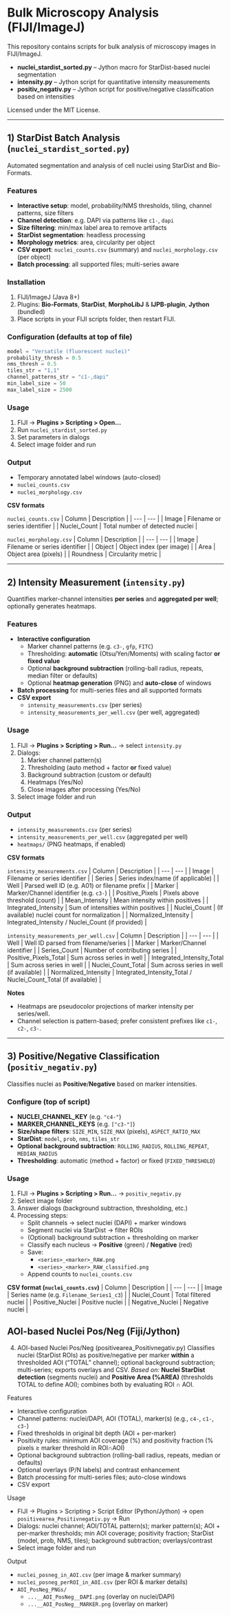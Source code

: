 # Bulk Microscopy Analysis (FIJI/ImageJ)

This repository contains scripts for bulk analysis of microscopy images in FIJI/ImageJ.

- **nuclei_stardist_sorted.py** – Jython macro for StarDist-based nuclei segmentation  
- **intensity.py** – Jython script for quantitative intensity measurements  
- **positiv_negativ.py** – Jython script for positive/negative classification based on intensities  

Licensed under the MIT License.

---

## 1) StarDist Batch Analysis (`nuclei_stardist_sorted.py`)

Automated segmentation and analysis of cell nuclei using StarDist and Bio-Formats.

### Features
- **Interactive setup**: model, probability/NMS thresholds, tiling, channel patterns, size filters
- **Channel detection**: e.g. DAPI via patterns like `c1-`, `dapi`
- **Size filtering**: min/max label area to remove artifacts
- **StarDist segmentation**: headless processing
- **Morphology metrics**: area, circularity per object
- **CSV export**: `nuclei_counts.csv` (summary) and `nuclei_morphology.csv` (per object)
- **Batch processing**: all supported files; multi-series aware

### Installation
1. FIJI/ImageJ (Java 8+)
2. Plugins: **Bio-Formats**, **StarDist**, **MorphoLibJ** & **IJPB-plugin**, **Jython** (bundled)
3. Place scripts in your FIJI scripts folder, then restart FIJI.

### Configuration (defaults at top of file)
```java
model = "Versatile (fluorescent nuclei)"
probability_thresh = 0.5
nms_thresh = 0.5
tiles_str = "1,1"
channel_patterns_str = "c1-,dapi"
min_label_size = 50
max_label_size = 2500
```

### Usage
1. FIJI → **Plugins > Scripting > Open...**
2. Run `nuclei_stardist_sorted.py`
3. Set parameters in dialogs
4. Select image folder and run

### Output
- Temporary annotated label windows (auto-closed)
- `nuclei_counts.csv`
- `nuclei_morphology.csv`

**CSV formats**

`nuclei_counts.csv`
| Column | Description |
| --- | --- |
| Image | Filename or series identifier |
| Nuclei_Count | Total number of detected nuclei |

`nuclei_morphology.csv`
| Column | Description |
| --- | --- |
| Image | Filename or series identifier |
| Object | Object index (per image) |
| Area | Object area (pixels) |
| Roundness | Circularity metric |

---

## 2) Intensity Measurement (`intensity.py`)

Quantifies marker-channel intensities **per series** and **aggregated per well**; optionally generates heatmaps.

### Features
- **Interactive configuration**
  - Marker channel patterns (e.g. `c3-`, `gfp`, `FITC`)
  - Thresholding: **automatic** (Otsu/Yen/Moments) with scaling factor **or** **fixed value**
  - Optional **background subtraction** (rolling-ball radius, repeats, median filter or defaults)
  - Optional **heatmap generation** (PNG) and **auto-close** of windows
- **Batch processing** for multi-series files and all supported formats
- **CSV export**
  - `intensity_measurements.csv` (per series)
  - `intensity_measurements_per_well.csv` (per well, aggregated)

### Usage
1. FIJI → **Plugins > Scripting > Run...** → select `intensity.py`
2. Dialogs:
   1) Marker channel pattern(s)  
   2) Thresholding (auto method + factor **or** fixed value)  
   3) Background subtraction (custom or default)  
   4) Heatmaps (Yes/No)  
   5) Close images after processing (Yes/No)
3. Select image folder and run

### Output
- `intensity_measurements.csv` (per series)
- `intensity_measurements_per_well.csv` (aggregated per well)
- `heatmaps/` (PNG heatmaps, if enabled)

**CSV formats**

`intensity_measurements.csv`
| Column | Description |
| --- | --- |
| Image | Filename or series identifier |
| Series | Series index/name (if applicable) |
| Well | Parsed well ID (e.g. A01) or filename prefix |
| Marker | Marker/Channel identifier (e.g. `c3-`) |
| Positive_Pixels | Pixels above threshold (count) |
| Mean_Intensity | Mean intensity within positives |
| Integrated_Intensity | Sum of intensities within positives |
| Nuclei_Count | (If available) nuclei count for normalization |
| Normalized_Intensity | Integrated_Intensity / Nuclei_Count (if provided) |

`intensity_measurements_per_well.csv`
| Column | Description |
| --- | --- |
| Well | Well ID parsed from filename/series |
| Marker | Marker/Channel identifier |
| Series_Count | Number of contributing series |
| Positive_Pixels_Total | Sum across series in well |
| Integrated_Intensity_Total | Sum across series in well |
| Nuclei_Count_Total | Sum across series in well (if available) |
| Normalized_Intensity | Integrated_Intensity_Total / Nuclei_Count_Total (if available) |

**Notes**
- Heatmaps are pseudocolor projections of marker intensity per series/well.
- Channel selection is pattern-based; prefer consistent prefixes like `c1-`, `c2-`, `c3-`.

---

## 3) Positive/Negative Classification (`positiv_negativ.py`)

Classifies nuclei as **Positive**/**Negative** based on marker intensities.

### Configure (top of script)
- **NUCLEI_CHANNEL_KEY** (e.g. `"c4-"`)
- **MARKER_CHANNEL_KEYS** (e.g. `["c3-"]`)
- **Size/shape filters**: `SIZE_MIN`, `SIZE_MAX` (pixels), `ASPECT_RATIO_MAX`
- **StarDist**: `model`, `prob`, `nms`, `tiles_str`
- **Optional background subtraction**: `ROLLING_RADIUS`, `ROLLING_REPEAT`, `MEDIAN_RADIUS`
- **Thresholding**: automatic (method + factor) or fixed (`FIXED_THRESHOLD`)

### Usage
1. FIJI → **Plugins > Scripting > Run…** → `positiv_negativ.py`
2. Select image folder
3. Answer dialogs (background subtraction, thresholding, etc.)
4. Processing steps:
   - Split channels → select nuclei (DAPI) + marker windows  
   - Segment nuclei via StarDist → filter ROIs  
   - (Optional) background subtraction + thresholding on marker  
   - Classify each nucleus → **Positive** (green) / **Negative** (red)  
   - Save:
     - `<series>_<marker>_RAW.png`
     - `<series>_<marker>_RAW_classified.png`
   - Append counts to `nuclei_counts.csv`

**CSV format (`nuclei_counts.csv`)**
| Column | Description |
| --- | --- |
| Image | Series name (e.g. `Filename_Series1_c3`) |
| Nuclei_Count | Total filtered nuclei |
| Positive_Nuclei | Positive nuclei |
| Negative_Nuclei | Negative nuclei |
## AOI-based Nuclei Pos/Neg (Fiji/Jython)

4) AOI-based Nuclei Pos/Neg (positivearea_Positivnegativ.py)
Classifies nuclei (StarDist ROIs) as positive/negative per marker **within** a thresholded AOI (“TOTAL” channel); optional background subtraction; multi-series; exports overlays and CSV.
_Based on:_ **Nuclei StarDist detection** (segments nuclei) and **Positive Area (%AREA)** (thresholds TOTAL to define AOI); combines both by evaluating ROI ∩ AOI.

Features
- Interactive configuration
- Channel patterns: nuclei/DAPI, AOI (TOTAL), marker(s) (e.g., `c4-`, `c1-`, `c3-`)
- Fixed thresholds in original bit depth (AOI + per-marker)
- Positivity rules: minimum AOI coverage (%) and positivity fraction (% pixels ≥ marker threshold in ROI∩AOI)
- Optional background subtraction (rolling-ball radius, repeats, median or defaults)
- Optional overlays (P/N labels) and contrast enhancement
- Batch processing for multi-series files; auto-close windows
- CSV export

Usage
- FIJI → Plugins > Scripting > Script Editor (Python/Jython) → open `positivearea_Positivnegativ.py` → Run
- Dialogs: nuclei channel; AOI/TOTAL pattern(s); marker pattern(s); AOI + per-marker thresholds; min AOI coverage; positivity fraction; StarDist (model, prob, NMS, tiles); background subtraction; overlays/contrast
- Select image folder and run

Output
- `nuclei_posneg_in_AOI.csv` (per image & marker summary)
- `nuclei_posneg_perROI_in_AOI.csv` (per ROI & marker details)
- `AOI_PosNeg_PNGs/`
  - `...__AOI_PosNeg__DAPI.png` (overlay on nuclei/DAPI)
  - `...__AOI_PosNeg__MARKER.png` (overlay on marker)





